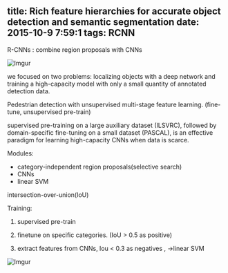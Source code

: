 title: Rich feature hierarchies for accurate object detection and semantic segmentation
date: 2015-10-9 7:59:1
tags: RCNN
---
R-CNNs : combine region proposals with CNNs

![Imgur](http://wangfan.net:9000/55VJJQD.png)

we focused on two problems: localizing objects with a deep network and training a high-capacity model with only a small quantity of annotated detection data.
<!--more-->

Pedestrian detection with unsupervised multi-stage feature
learning. (fine-tune, unsupervised pre-train)

supervised pre-training on a large auxiliary dataset (ILSVRC), followed by domain-specific fine-tuning on a small dataset (PASCAL), is an effective paradigm for learning high-capacity CNNs when data is scarce.

Modules:

 * category-independent region proposals(selective search)
 * CNNs
 * linear SVM

intersection-over-union(IoU)

Training:

1) supervised pre-train

2) finetune on specific categories. (IoU > 0.5 as positive)

3) extract features from CNNs, Iou < 0.3 as negatives , ->linear SVM

![Imgur](http://wangfan.net:9000/MYOwxFG.png)
